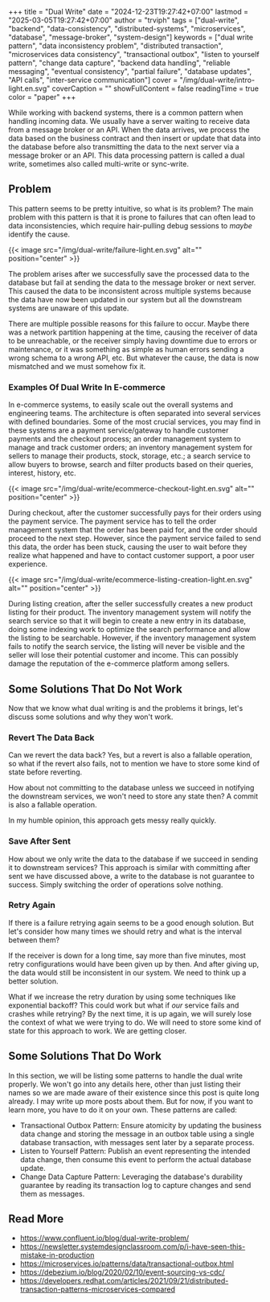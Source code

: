 +++
title = "Dual Write"
date = "2024-12-23T19:27:42+07:00"
lastmod = "2025-03-05T19:27:42+07:00"
author = "trviph"
tags = ["dual-write", "backend", "data-consistency", "distributed-systems", "microservices", "database", "message-broker", "system-design"]
keywords = ["dual write pattern", "data inconsistency problem", "distributed transaction", "microservices data consistency", "transactional outbox", "listen to yourself pattern", "change data capture", "backend data handling", "reliable messaging", "eventual consistency", "partial failure", "database updates", "API calls", "inter-service communication"]
cover = "/img/dual-write/intro-light.en.svg"
coverCaption = ""
showFullContent = false
readingTime = true
color = "paper"
+++

While working with backend systems, there is a common pattern when handling incoming data.
We usually have a server waiting to receive data from a message broker or an API.
When the data arrives, we process the data based on the business contract and then insert
or update that data into the database before also transmitting the data to the next server
via a message broker or an API. This data processing pattern is called a dual write,
sometimes also called multi-write or sync-write.

## Problem

This pattern seems to be pretty intuitive, so what is its problem?
The main problem with this pattern is that it is prone to failures that can often lead to
data inconsistencies, which require hair-pulling debug sessions to *maybe* identify the cause.

{{< image src="/img/dual-write/failure-light.en.svg" alt="" position="center" >}}

The problem arises after we successfully save the processed data to the database
but fail at sending the data to the message broker or next server. This caused the data to be
inconsistent across multiple systems because the data have now been updated in our system but
all the downstream systems are unaware of this update.

There are multiple possible reasons for this failure to occur. Maybe there was a network partition
happening at the time, causing the receiver of data to be unreachable, or the receiver simply having
downtime due to errors or maintenance, or it was something as simple as human errors sending
a wrong schema to a wrong API, etc. But whatever the cause, the data is now mismatched and we must
somehow fix it.

### Examples Of Dual Write In E-commerce

In e-commerce systems, to easily scale out the overall systems and engineering teams. The architecture is often
separated into several services with defined boundaries. Some of the most crucial services,
you may find in these systems are a payment service/gateway to handle customer payments and the checkout
process; an order management system to manage and track customer orders; an inventory management system
for sellers to manage their products, stock, storage, etc.; a search service to allow buyers to browse,
search and filter products based on their queries, interest, history, etc.

{{< image src="/img/dual-write/ecommerce-checkout-light.en.svg" alt="" position="center" >}}

During checkout, after the customer successfully pays for their orders using the payment service.
The payment service has to tell the order management system that the order has been paid for, and
the order should proceed to the next step. However, since the payment service failed to send this data, the
order has been stuck, causing the user to wait before they realize what happened and have to contact
customer support, a poor user experience.

{{< image src="/img/dual-write/ecommerce-listing-creation-light.en.svg" alt="" position="center" >}}

During listing creation, after the seller successfully creates a new product listing for their product.
The inventory management system will notify the search service so that it will begin to create a new entry
in its database, doing some indexing work to optimize the search performance and allow the listing to
be searchable. However, if the inventory management system fails to notify the search service,
the listing will never be visible and the seller will lose their potential customer and income.
This can possibly damage the reputation of the e-commerce platform among sellers.

## Some Solutions That Do Not Work

Now that we know what dual writing is and the problems it brings, let's discuss some solutions
and why they won't work.

### Revert The Data Back

Can we revert the data back? Yes, but a revert is also a fallable operation,
so what if the revert also fails, not to mention we have to store some kind of state before reverting.

How about not committing to the database unless we succeed in notifying the downstream services,
we won't need to store any state then? A commit is also a fallable operation.

In my humble opinion, this approach gets messy really quickly.

### Save After Sent

How about we only write the data to the database if we succeed in sending it to downstream services?
This approach is similar with committing after sent we have discussed above, a write to the database
is not guarantee to success. Simply switching the order of operations solve nothing.

### Retry Again

If there is a failure retrying again seems to be a good enough solution.
But let's consider how many times we should retry and what is the interval between them?

If the receiver is down for a long time, say more than five minutes, most retry configurations
would have been given up by then. And after giving up, the data would still be inconsistent in our system.
We need to think up a better solution.

What if we increase the retry duration by using some techniques like exponential backoff?
This could work but what if *our* service fails and crashes while retrying? By the next time,
it is up again, we will surely lose the context of what we were trying to do.
We will need to store some kind of state for this approach to work. We are getting closer.

## Some Solutions That Do Work

In this section, we will be listing some patterns to handle the dual write properly.
We won't go into any details here, other than just listing their names so we are made aware
of their existence since this post is quite long already. I may write up more posts about them.
But for now, if you want to learn more, you have to do it on your own. These patterns are called:

- Transactional Outbox Pattern: Ensure atomicity by updating the business data change and storing the message in an outbox table using a single database transaction, with messages sent later by a separate process.
- Listen to Yourself Pattern: Publish an event representing the intended data change, then consume this event to perform the actual database update.
- Change Data Capture Pattern: Leveraging the database's durability guarantee by reading its transaction log to capture changes and send them as messages.

## Read More

- <https://www.confluent.io/blog/dual-write-problem/>
- <https://newsletter.systemdesignclassroom.com/p/i-have-seen-this-mistake-in-production>
- <https://microservices.io/patterns/data/transactional-outbox.html>
- <https://debezium.io/blog/2020/02/10/event-sourcing-vs-cdc/>
- <https://developers.redhat.com/articles/2021/09/21/distributed-transaction-patterns-microservices-compared>
